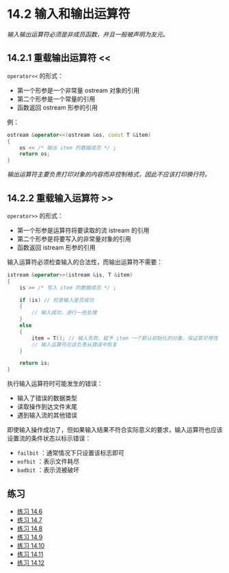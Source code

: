 # 14.2 输入和输出运算符

*输入输出运算符必须是非成员函数，并且一般被声明为友元。*

## 14.2.1 重载输出运算符 <<

`operator<<` 的形式：

* 第一个形参是一个非常量 ostream 对象的引用
* 第二个形参是一个常量的引用
* 函数返回 ostream 形参的引用

例：

```cpp
ostream &operator<<(ostream &os, const T &item)
{
    os << /* 输出 item 的数据成员 */ ;
    return os;
}
```

*输出运算符主要负责打印对象的内容而非控制格式，因此不应该打印换行符。*

## 14.2.2 重载输入运算符 >>

`operator>>` 的形式：

* 第一个形参是运算符将要读取的流 istream 的引用
* 第二个形参是将要写入的非常量对象的引用
* 函数返回 istream 形参的引用

输入运算符必须检查输入的合法性，而输出运算符不需要：

```cpp
istream &operator>>(istream &is, T &item)
{
    is >> /* 写入 item 的数据成员 */ ;

    if (is) // 检查输入是否成功
    {
        // 输入成功，进行一些处理
    }
    else
    {
        item = T(); // 输入失败，赋予 item 一个默认初始化的对象，保证其可用性
        // 输入运算符应该负责从错误中恢复
    }

    return is;
}
```

执行输入运算符时可能发生的错误：

* 输入了错误的数据类型
* 读取操作到达文件末尾
* 遇到输入流的其他错误

即使输入操作成功了，但如果输入结果不符合实际意义的要求，输入运算符也应该设置流的条件状态以标示错误：

* `failbit` ：通常情况下只设置该标志即可
* `eofbit` ：表示文件耗尽
* `badbit` ：表示流被破坏

## 练习

* [练习 14.6](../src/quiz_14.6.md)
* [练习 14.7](../src/quiz_14.7.md)
* [练习 14.8](../src/quiz_14.8.cpp)
* [练习 14.9](../src/quiz_14.9.md)
* [练习 14.10](../src/quiz_14.10.md)
* [练习 14.11](../src/quiz_14.11.md)
* [练习 14.12](../src/quiz_14.12.cpp)
